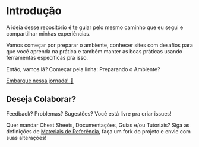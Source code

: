 # Introdução

A ideia desse repositório é te guiar pelo mesmo caminho que eu segui e compartilhar minhas experiências.

Vamos começar por preparar o ambiente, conhecer sites com desafios para que você aprenda na prática e também manter as boas práticas usando ferramentas específicas pra isso.

Então, vamos lá? Começar pela linha: Preparando o Ambiente?

[Embarque nessa jornada! :train:](https://github.com/danlongname/rubi-sobre-trilhos/blob/main/linhas/preparando-o-ambiente/README.md)

## Deseja Colaborar?

Feedback? Problemas? Sugestões? Você está livre pra criar issues! 

Quer mandar Cheat Sheets, Documentações, Guias e/ou Tutoriais? Siga as definições de [Materiais de Referência](https://github.com/danlongname/rubi-sobre-trilhos/blob/main/materiais-de-referencia/README.md), faça um fork do projeto e envie com suas alterações!
